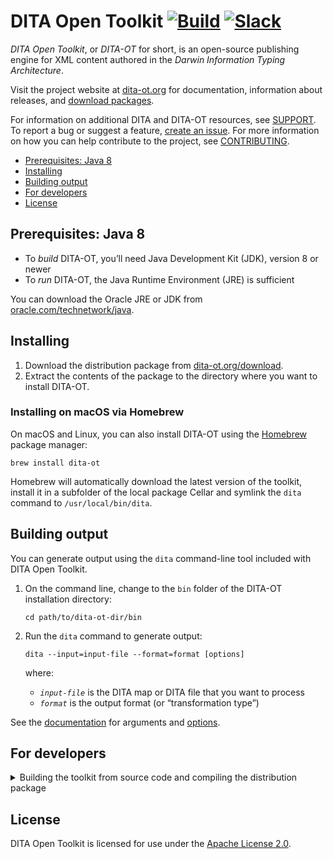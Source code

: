 # DITA Open Toolkit [![Build]](http://travis-ci.org/dita-ot/dita-ot) [![Slack]](http://slack.dita-ot.org/)

_DITA Open Toolkit_, or _DITA-OT_ for short, is an open-source publishing engine for XML content authored in the _Darwin Information Typing Architecture_.

Visit the project website at [dita-ot.org][site] for documentation, information about releases, and [download packages][dist].  

For information on additional DITA and DITA-OT resources, see [SUPPORT]. To report a bug or suggest a feature, [create an issue][issue]. For more information on how you can help contribute to the project, see [CONTRIBUTING].

- [Prerequisites: Java 8](#prerequisites-java-8)
- [Installing](#installing)
- [Building output](#building-output)
- [For developers](#for-developers)
- [License](#license)

## Prerequisites: Java 8

- To _build_ DITA-OT, you’ll need Java Development Kit (JDK), version 8 or newer
- To _run_ DITA-OT, the Java Runtime Environment (JRE) is sufficient

You can download the Oracle JRE or JDK from [oracle.com/technetwork/java][java].

## Installing

1.  Download the distribution package from [dita-ot.org/download][dist].
2.  Extract the contents of the package to the directory where you want to install DITA-OT.

### Installing on macOS via Homebrew

On macOS and Linux, you can also install DITA-OT using the [Homebrew] package manager:

    brew install dita-ot

Homebrew will automatically download the latest version of the toolkit, install it in a subfolder of the local package Cellar and symlink the `dita` command to `/usr/local/bin/dita`.

## Building output

You can generate output using the `dita` command-line tool included with DITA Open Toolkit.

1.  On the command line, change to the `bin` folder of the DITA-OT installation directory:

        cd path/to/dita-ot-dir/bin

2.  Run the `dita` command to generate output:

        dita --input=input-file --format=format [options]

    where:

    - _`input-file`_ is the DITA map or DITA file that you want to process
    - _`format`_ is the output format (or “transformation type”)

See the [documentation][docs] for arguments and [options].

## For developers

<details>
<summary>Building the toolkit from source code and compiling the distribution package</summary>

1.  Clone the DITA-OT Git repository:

        git clone git://github.com/dita-ot/dita-ot.git

2.  Change to the DITA-OT directory:

        cd dita-ot

3.  Fetch the submodules:

        git submodule update --init --recursive

4.  In the root directory, run Gradle to compile the Java code and install plugins:

        ./gradlew

### Distribution builds

1.  In the root directory, set up the build environment:

        ./gradlew

2.  Build the distribution packages:

        ./gradlew dist

    Distribution packages are built in the `build/distributions` directory.

    If Gradle throws an error like `java.lang.OutOfMemoryError: Java heap space`, you probably need to increase the maximum Java heap size. One way to do this is to set the `GRADLE_OPTS` environment variable to a value like `-Xmx1024m`.

    For more information on the `-Xmx` option, see the [Java SE Documentation][javadoc].

</details>

## License

DITA Open Toolkit is licensed for use under the [Apache License 2.0][apache].

[build]: https://travis-ci.org/dita-ot/dita-ot.svg?branch=develop
[slack]: http://slack.dita-ot.org/badge.svg
[site]: https://www.dita-ot.org/
[dist]: https://www.dita-ot.org/download
[support]: https://github.com/dita-ot/.github/blob/master/SUPPORT.md
[java]: http://www.oracle.com/technetwork/java/javase/downloads
[homebrew]: https://brew.sh
[docs]: https://www.dita-ot.org/dev/
[options]: https://www.dita-ot.org/dev/topics/build-using-dita-command.html
[javadoc]: http://docs.oracle.com/javase/8/docs/technotes/tools/windows/java.html#BABHDABI
[apache]: http://www.apache.org/licenses/LICENSE-2.0
[issue]: https://github.com/dita-ot/dita-ot/issues/new/choose
[contributing]: https://github.com/dita-ot/.github/blob/master/CONTRIBUTING.md
